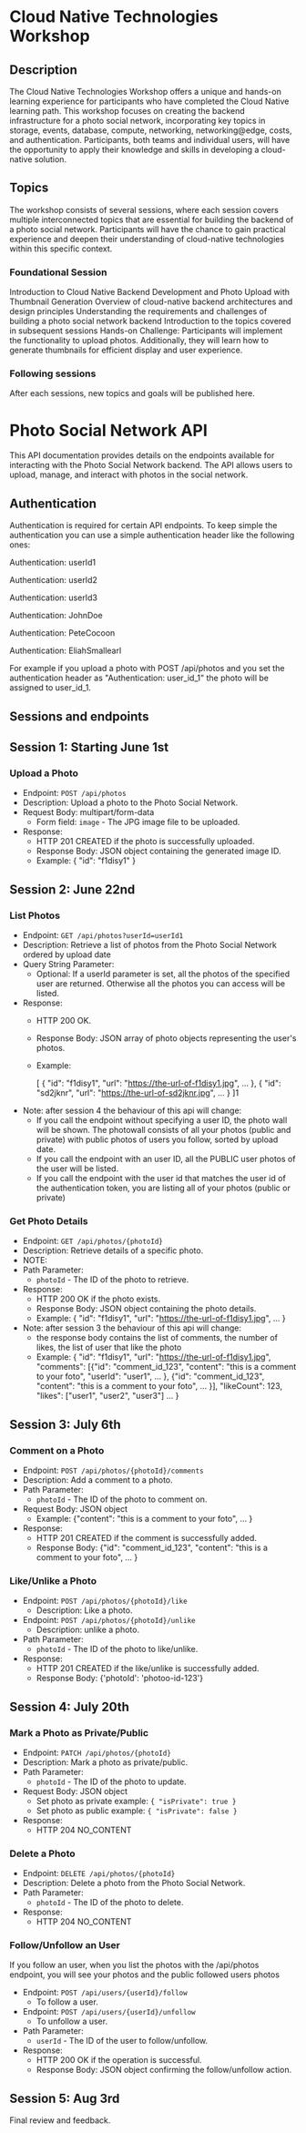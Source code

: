 # Cloud Native Technologies Workshop

## Description
The Cloud Native Technologies Workshop offers a unique and hands-on learning experience for participants who have completed the Cloud Native learning path. This workshop focuses on creating the backend infrastructure for a photo social network, incorporating key topics in storage, events, database, compute, networking, networking@edge, costs, and authentication. Participants, both teams and individual users, will have the opportunity to apply their knowledge and skills in developing a cloud-native solution.

## Topics
The workshop consists of several sessions, where each session covers multiple interconnected topics that are essential for building the backend of a photo social network. Participants will have the chance to gain practical experience and deepen their understanding of cloud-native technologies within this specific context.

### Foundational Session
Introduction to Cloud Native Backend Development and Photo Upload with Thumbnail Generation
Overview of cloud-native backend architectures and design principles
Understanding the requirements and challenges of building a photo social network backend
Introduction to the topics covered in subsequent sessions
Hands-on Challenge: Participants will implement the functionality to upload photos. Additionally, they will learn how to generate thumbnails for efficient display and user experience.


### Following sessions
After each sessions, new topics and goals will be published here.


Photo Social Network API
========================

This API documentation provides details on the endpoints available for interacting with the Photo Social Network backend. The API allows users to upload, manage, and interact with photos in the social network.




Authentication
--------------

Authentication is required for certain API endpoints. To keep simple the authentication you can use a simple authentication header like the following ones:

Authentication: userId1

Authentication: userId2

Authentication: userId3

Authentication: JohnDoe

Authentication: PeteCocoon

Authentication: EliahSmallearl

For example if you upload a photo with POST /api/photos and you set the authentication header as "Authentication: user_id_1" the photo will be assigned to user_id_1.


Sessions and endpoints
---------
## Session 1: Starting June 1st
### Upload a Photo

-   Endpoint: `POST /api/photos`
-   Description: Upload a photo to the Photo Social Network.
-   Request Body: multipart/form-data
    -   Form field: `image` - The JPG image file to be uploaded.
-   Response:
    -   HTTP 201 CREATED if the photo is successfully uploaded.
    -   Response Body: JSON object containing the generated image ID.
    -   Example:
       { "id": "f1disy1" }

## Session 2: June 22nd
### List Photos

-   Endpoint: `GET /api/photos?userId=userId1`
-   Description: Retrieve a list of photos from the Photo Social Network ordered by upload date
-   Query String Parameter: 
    - Optional: If a userId parameter is set, all the photos of the specified user are returned. Otherwise all the photos you can access will be listed.
-   Response:
    -   HTTP 200 OK.
    -   Response Body: JSON array of photo objects representing the user's photos.
    -   Example:
       
        [
           { "id": "f1disy1", "url": "https://the-url-of-f1disy1.jpg", ... },
           { "id": "sd2jknr", "url": "https://the-url-of-sd2jknr.jpg", ... }
        ]1
 - Note: after session 4 the behaviour of this api will change: 
    - If you call the endpoint without specifying a user ID, the photo wall will be shown. The photowall consists of all your photos (public and private) with public photos of users you follow, sorted by upload date.
    - If you call the endpoint with an user ID, all the PUBLIC user photos of the user will be listed. 
    - If you call the endpoint with the user id that matches the user id of the authentication token, you are listing all of your photos (public or private)

### Get Photo Details

-   Endpoint: `GET /api/photos/{photoId}`
-   Description: Retrieve details of a specific photo.
-   NOTE: 
-   Path Parameter:
    -   `photoId` - The ID of the photo to retrieve.
-   Response:
    -   HTTP 200 OK if the photo exists.
    -   Response Body: JSON object containing the photo details.
    -   Example:
        { 
            "id": "f1disy1", 
            "url": "https://the-url-of-f1disy1.jpg",
            ... 
        }
 - Note: after session 3 the behaviour of this api will change: 
     - the response body contains the list of comments, the number of likes, the list of user that like the photo
     -   Example:
        { 
            "id": "f1disy1", 
            "url": "https://the-url-of-f1disy1.jpg",
            "comments": [{"id": "comment_id_123", "content": "this is a comment to your foto",  "userId": "user1", ... }, {"id": "comment_id_123", "content": "this is a comment to your foto",  ... }],
            "likeCount": 123,
            "likes": ["user1", "user2", "user3"]
            ... 
        }

## Session 3: July 6th        
### Comment on a Photo

-   Endpoint: `POST /api/photos/{photoId}/comments`
-   Description: Add a comment to a photo.
-   Path Parameter:
    -   `photoId` - The ID of the photo to comment on.
-   Request Body: JSON object
    -   Example: {"content": "this is a comment to your foto", ... }
-   Response:
    -   HTTP 201 CREATED if the comment is successfully added.
    -   Response Body: 
         {"id": "comment_id_123", "content": "this is a comment to your foto",  ... }

### Like/Unlike a Photo

-   Endpoint: `POST /api/photos/{photoId}/like`
    -   Description: Like a photo.
-   Endpoint: `POST /api/photos/{photoId}/unlike`
    -   Description: unlike a photo.
-   Path Parameter:
    -   `photoId` - The ID of the photo to like/unlike.
-   Response:
    -   HTTP 201 CREATED if the like/unlike is successfully added.
    -   Response Body: 
        {'photoId': 'photoo-id-123'}

## Session 4: July 20th
### Mark a Photo as Private/Public

-   Endpoint: `PATCH /api/photos/{photoId}`
-   Description: Mark a photo as private/public. 
-   Path Parameter:
    -   `photoId` - The ID of the photo to update.
-   Request Body: JSON object
    -   Set photo as private example: `{ "isPrivate": true }`
    -   Set photo as public example: `{ "isPrivate": false }`
-   Response:
    -   HTTP 204 NO_CONTENT

### Delete a Photo

-   Endpoint: `DELETE /api/photos/{photoId}`
-   Description: Delete a photo from the Photo Social Network.
-   Path Parameter:
    -   `photoId` - The ID of the photo to delete.
-   Response:
    -   HTTP 204 NO_CONTENT


### Follow/Unfollow an User
If you follow an user, when you list the photos with the /api/photos endpoint, you will see your photos and the public followed users photos

-   Endpoint: `POST /api/users/{userId}/follow`
    -   To follow a user.
-   Endpoint: `POST /api/users/{userId}/unfollow`
    -   To unfollow a user.
-   Path Parameter:
    -   `userId` - The ID of the user to follow/unfollow.
-   Response:
    -   HTTP 200 OK if the operation is successful.
    -   Response Body: JSON object confirming the follow/unfollow action.

## Session 5: Aug 3rd
Final review and feedback.
